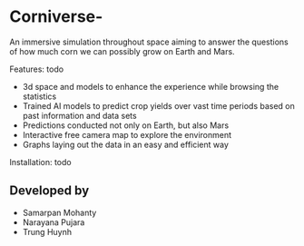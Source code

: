 # Corniverse-
An immersive simulation throughout space aiming to answer the questions of how much corn we can possibly grow on Earth and Mars.

Features:
todo
* 3d space and models to enhance the experience while browsing the statistics 
* Trained AI models to predict crop yields over vast time periods based on past information and data sets
* Predictions conducted not only on Earth, but also Mars
* Interactive free camera map to explore the environment
* Graphs laying out the data in an easy and efficient way 

Installation:
todo

## Developed by
* Samarpan Mohanty
* Narayana Pujara
* Trung Huynh
